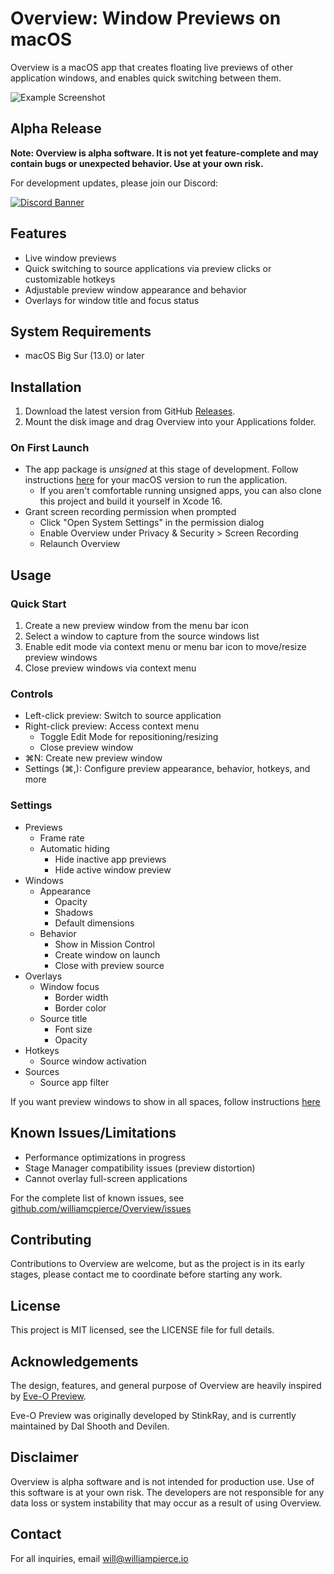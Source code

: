 # Overview: Window Previews on macOS

Overview is a macOS app that creates floating live previews of other application windows, and enables quick switching between them.

![Example Screenshot](https://downloads.williampierce.io/GitHub.jpg)

## Alpha Release

**Note: Overview is alpha software. It is not yet feature-complete and may contain bugs or unexpected behavior. Use at your own risk.**

For development updates, please join our Discord:

[![Discord Banner](https://discord.com/api/guilds/1295309622445473865/widget.png?style=banner2)](https://discord.gg/ZFXK5txaVh)

## Features

-   Live window previews
-   Quick switching to source applications via preview clicks or customizable hotkeys
-   Adjustable preview window appearance and behavior
-   Overlays for window title and focus status

## System Requirements

-   macOS Big Sur (13.0) or later

## Installation

1. Download the latest version from GitHub [Releases](https://github.com/williamcpierce/Overview/releases).
2. Mount the disk image and drag Overview into your Applications folder.

### On First Launch

-   The app package is _unsigned_ at this stage of development. Follow instructions [here](https://support.apple.com/guide/mac-help/open-a-mac-app-from-an-unknown-developer-mh40616/mac) for your macOS version to run the application.
    -   If you aren't comfortable running unsigned apps, you can also clone this project and build it yourself in Xcode 16.
-   Grant screen recording permission when prompted
    -   Click "Open System Settings" in the permission dialog
    -   Enable Overview under Privacy & Security > Screen Recording
    -   Relaunch Overview

## Usage

### Quick Start

1. Create a new preview window from the menu bar icon
2. Select a window to capture from the source windows list
3. Enable edit mode via context menu or menu bar icon to move/resize preview windows
4. Close preview windows via context menu

### Controls

-   Left-click preview: Switch to source application
-   Right-click preview: Access context menu
    -   Toggle Edit Mode for repositioning/resizing
    -   Close preview window
-   ⌘N: Create new preview window
-   Settings (⌘,): Configure preview appearance, behavior, hotkeys, and more

### Settings

-   Previews
    -   Frame rate
    -   Automatic hiding
        -   Hide inactive app previews
        -   Hide active window preview
-   Windows
    -   Appearance
        -   Opacity
        -   Shadows
        -   Default dimensions
    -   Behavior
        -   Show in Mission Control
        -   Create window on launch
        -   Close with preview source
-   Overlays
    -   Window focus
        -   Border width
        -   Border color
    -   Source title
        -   Font size
        -   Opacity
-   Hotkeys
    -   Source window activation
-   Sources
    -   Source app filter

If you want preview windows to show in all spaces, follow instructions [here](https://support.apple.com/guide/mac-help/work-in-multiple-spaces-mh14112/mac#:~:text=On%20your%20Mac%2C%20Control%2Dclick,app%20opens%20in%20every%20space.)

## Known Issues/Limitations

-   Performance optimizations in progress
-   Stage Manager compatibility issues (preview distortion)
-   Cannot overlay full-screen applications

For the complete list of known issues, see [github.com/williamcpierce/Overview/issues](https://github.com/williamcpierce/Overview/issues?q=is%3Aopen+is%3Aissue+label%3Abug)

## Contributing

Contributions to Overview are welcome, but as the project is in its early stages, please contact me to coordinate before starting any work.

## License

This project is MIT licensed, see the LICENSE file for full details.

## Acknowledgements

The design, features, and general purpose of Overview are heavily inspired by [Eve-O Preview](https://github.com/Proopai/eve-o-preview).

Eve-O Preview was originally developed by StinkRay, and is currently maintained by Dal Shooth and Devilen.

## Disclaimer

Overview is alpha software and is not intended for production use. Use of this software is at your own risk. The developers are not responsible for any data loss or system instability that may occur as a result of using Overview.

## Contact

For all inquiries, email will@williampierce.io
